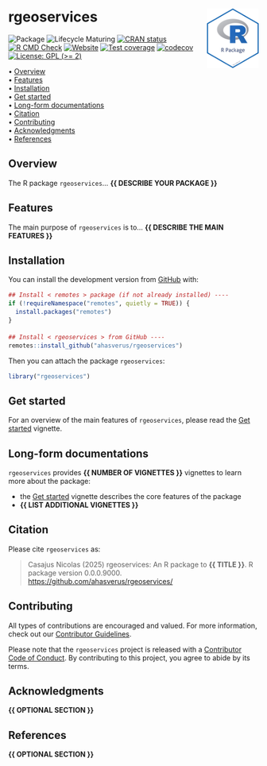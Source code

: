 
<!-- README.md is generated from README.Rmd. Please edit that file -->

# rgeoservices <img src="man/figures/package-sticker.png" align="right" style="float:right; height:120px;"/>

<!-- badges: start -->

![Package](https://img.shields.io/static/v1?message=Package&logo=r&labelColor=5c5c5c&color=yellowgreen&logoColor=white&label=%20)
![Lifecycle
Maturing](https://img.shields.io/badge/Lifecycle-Maturing-007EC6)
[![CRAN
status](https://www.r-pkg.org/badges/version/rgeoservices)](https://CRAN.R-project.org/package=rgeoservices)
[![R CMD
Check](https://github.com/ahasverus/rgeoservices/actions/workflows/R-CMD-check.yaml/badge.svg)](https://github.com/ahasverus/rgeoservices/actions/workflows/R-CMD-check.yaml)
[![Website](https://github.com/ahasverus/rgeoservices/actions/workflows/pkgdown.yaml/badge.svg)](https://github.com/ahasverus/rgeoservices/actions/workflows/pkgdown.yaml)
[![Test
coverage](https://github.com/ahasverus/rgeoservices/actions/workflows/test-coverage.yaml/badge.svg)](https://github.com/ahasverus/rgeoservices/actions/workflows/test-coverage.yaml)
[![codecov](https://codecov.io/gh/ahasverus/rgeoservices/branch/main/graph/badge.svg)](https://codecov.io/gh/ahasverus/rgeoservices)
[![License: GPL (\>=
2)](https://img.shields.io/badge/License-GPL%20%28%3E%3D%202%29-blue.svg)](https://choosealicense.com/licenses/gpl-2.0/)
<!-- badges: end -->

<p align="left">
• <a href="#overview">Overview</a><br> •
<a href="#features">Features</a><br> •
<a href="#installation">Installation</a><br> •
<a href="#get-started">Get started</a><br> •
<a href="#long-form-documentations">Long-form documentations</a><br> •
<a href="#citation">Citation</a><br> •
<a href="#contributing">Contributing</a><br> •
<a href="#acknowledgments">Acknowledgments</a><br> •
<a href="#references">References</a>
</p>

## Overview

The R package `rgeoservices`… **{{ DESCRIBE YOUR PACKAGE }}**

## Features

The main purpose of `rgeoservices` is to… **{{ DESCRIBE THE MAIN
FEATURES }}**

## Installation

You can install the development version from
[GitHub](https://github.com/) with:

``` r
## Install < remotes > package (if not already installed) ----
if (!requireNamespace("remotes", quietly = TRUE)) {
  install.packages("remotes")
}

## Install < rgeoservices > from GitHub ----
remotes::install_github("ahasverus/rgeoservices")
```

Then you can attach the package `rgeoservices`:

``` r
library("rgeoservices")
```

## Get started

For an overview of the main features of `rgeoservices`, please read the
[Get
started](https://ahasverus.github.io/rgeoservices/articles/rgeoservices.html)
vignette.

## Long-form documentations

`rgeoservices` provides **{{ NUMBER OF VIGNETTES }}** vignettes to learn
more about the package:

- the [Get
  started](https://ahasverus.github.io/rgeoservices/articles/rgeoservices.html)
  vignette describes the core features of the package
- **{{ LIST ADDITIONAL VIGNETTES }}**

## Citation

Please cite `rgeoservices` as:

> Casajus Nicolas (2025) rgeoservices: An R package to **{{ TITLE }}**.
> R package version 0.0.0.9000.
> <https://github.com/ahasverus/rgeoservices/>

## Contributing

All types of contributions are encouraged and valued. For more
information, check out our [Contributor
Guidelines](https://github.com/ahasverus/rgeoservices/blob/main/CONTRIBUTING.md).

Please note that the `rgeoservices` project is released with a
[Contributor Code of
Conduct](https://contributor-covenant.org/version/2/1/CODE_OF_CONDUCT.html).
By contributing to this project, you agree to abide by its terms.

## Acknowledgments

**{{ OPTIONAL SECTION }}**

## References

**{{ OPTIONAL SECTION }}**
